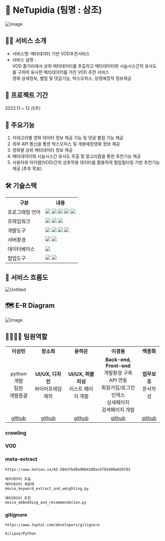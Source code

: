 # 🎥 NeTupidia (팀명 : 삼조)
![image](https://user-images.githubusercontent.com/110751978/206977515-49a9c584-ee74-4804-b61a-bb35d2c22867.png)


## 🤷‍♀️ 서비스 소개
* 서비스명: 메타데이터 기반 VOD추천서비스
* 서비스 설명 : <br>
VOD 줄거리에서 상위 메타데이터를 추출하고 메타데이터와 시놉시스간의 유사도를 구하여 유사한 메타데이터를 가진 VOD 추천 서비스
<br>영화 상세정보, 별점 및 댓글기능, 박스오피스, 상영예정작 정보제공

## 📆 프로젝트 기간
2022.11 ~ 12 (5주)

## 🔎 주요기능
1. 카테고리별 영화 데이터 정보 제공 기능 및 댓글 별점 기능 제공
2. 외부 API 통신을 통한 박스오피스 및 개봉예정영화 정보 제공
3. 영화별 상위 메타데이터 정보 제공 
4. 메타데이터와 시놉시스간 유사도 추출 및 알고리즘을 통한 추천기능 제공
5. 사용자와 아이템(VOD)간의 상호작용 데이터를 활용하여 협업필터링 기반 추천기능 제공 (추후 목표)

## 🛠 기술스택
<table>
    <tr>
        <th>구분</th>
        <th>내용</th>
    </tr>
    <tr>
        <td>프로그래밍 언어</td>
        <td>
            <img src="https://img.shields.io/badge/Java-007396?style=for-the-badge&logo=java&logoColor=white"/>
            <img src="https://img.shields.io/badge/Python-3776AB?style=for-the-badge&logo=Python&logoColor=white"/> 
            <img src="https://img.shields.io/badge/HTML5-E34F26?style=for-the-badge&logo=HTML5&logoColor=white"/>
            <img src="https://img.shields.io/badge/CSS3-1572B6?style=for-the-badge&logo=CSS3&logoColor=white"/>
            <img src="https://img.shields.io/badge/JavaScript-F7DF1E?style=for-the-badge&logo=JavaScript&logoColor=white"/>
        </td>
    </tr>
    <tr>
        <td>프레임워크</td>
        <td>
            <img src="https://img.shields.io/badge/spring-6DB33F?style=for-the-badge&logo=spring&logoColor=white">
            <img src="https://img.shields.io/badge/BootStrap-7952B3?style=for-the-badge&logo=BootStrap&logoColor=white"/>
            <img src="https://img.shields.io/badge/jquery-0769AD?style=for-the-badge&logo=jquery&logoColor=white">
        </td>
    </tr>
    <tr>
        <td>개발도구</td>
        <td>
            <img src="https://img.shields.io/badge/Eclipse-2C2255?style=for-the-badge&logo=Eclipse&logoColor=white"/>
            <img src="https://img.shields.io/badge/VSCode-007ACC?style=for-the-badge&logo=VisualStudioCode&logoColor=white"/>
            <img src="https://img.shields.io/badge/Anaconda-44A833?style=for-the-badge&logo=Anaconda&logoColor=white"/>
            <img src="https://img.shields.io/badge/Jupyter-F37626?style=for-the-badge&logo=Jupyter&logoColor=white"/>
        </td>
    </tr>
    <tr>
        <td>서버환경</td>
        <td>
            <img src="https://img.shields.io/badge/Apache Tomcat-D22128?style=for-the-badge&logo=Apache Tomcat&logoColor=white"/>
            <img src="https://img.shields.io/badge/flask-000000?style=for-the-badge&logo=flask&logoColor=white">
        </td>
    </tr>
    <tr>
        <td>데이터베이스</td>
        <td>
            <img src="https://img.shields.io/badge/mysql-4479A1?style=for-the-badge&logo=mysql&logoColor=white">
        </td>
    </tr>
    <tr>
        <td>협업도구</td>
        <td>
            <img src="https://img.shields.io/badge/Git-F05032?style=for-the-badge&logo=Git&logoColor=white"/>
            <img src="https://img.shields.io/badge/GitHub-181717?style=for-the-badge&logo=GitHub&logoColor=white"/>
        </td>
    </tr>
</table>


## 🌊 서비스 흐름도
![Untitled](https://user-images.githubusercontent.com/110751978/206978578-2beacfbb-2f6f-4618-a061-73728e9a8cba.png)



## 🗺 E-R Diagram
![image](https://user-images.githubusercontent.com/110751978/206978699-451a9b6a-c27c-4f50-8c50-f78194f22130.jpg)



## 👨‍👩‍👧‍👦 팀원역할
<table>
 
  <tr>
    <td align="center"><strong>이상민</strong></td>
    <td align="center"><strong>장소희</strong></td>
    <td align="center"><strong>윤하은</strong></td>
    <td align="center"><strong>이경용</strong></td>
    <td align="center"><strong>백종화</strong></td>
  </tr>
  <tr>
    <td align="center">python 개발<br/>팀장<br/>개발총괄</td>
    <td align="center"><b>UI/UX, 디자인</b><br>와이어프레임 제작</td>
    <td align="center"><b>UI/UX, 퍼블리싱</b><br>리스트 페이지 개발</td>
    <td align="center"><b>Back-end, Front-end</b><br>개발환경 구축<br>API 연동<br/>회원가입/로그인<br/>인덱스<br/>상세페이지<br/>검색페이지 개발</td>
    <td align="center"><b>업무보조</b><br>문서작성</td>
  </tr>
  <tr>
    <td align="center"><a href="https://github.com/apron123" target='_blank'>github</a></td>
    <td align="center"><a href="https://github.com/자신의username작성해주세요" target='_blank'>github</a></td>
    <td align="center"><a href="https://github.com/자신의username작성해주세요" target='_blank'>github</a></td>
    <td align="center"><a href="https://github.com/자신의username작성해주세요" target='_blank'>github</a></td>
    <td align="center"><a href="https://github.com/자신의username작성해주세요" target='_blank'>github</a></td>
  </tr>
 
</table>


### crawling


### VOD
 

### meta-extract
```
https://www.notion.so/AI-5043fbd8a9064209ac6fb5498e026f82

메타데이터 추출
메타데이터 계량화
movie_keyword_extract_and_weighting.py

메타데이터 추천
movie_embedding_and_recommendation.py
```

### gitignore
```
https://www.toptal.com/developers/gitignore

Eclipse/Python
```
